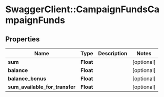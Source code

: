 # SwaggerClient::CampaignFundsCampaignFunds

## Properties
Name | Type | Description | Notes
------------ | ------------- | ------------- | -------------
**sum** | **Float** |  | [optional] 
**balance** | **Float** |  | [optional] 
**balance_bonus** | **Float** |  | [optional] 
**sum_available_for_transfer** | **Float** |  | [optional] 

